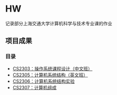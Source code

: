 # HW
记录部分上海交通大学计算机科学与技术专业课的作业

## 项目成果

### 目录
* [CS2303：操作系统课程设计（中文班）](https://github.com/2212582443/Homework-of-cs/tree/%E6%93%8D%E4%BD%9C%E7%B3%BB%E7%BB%9F%E8%AF%BE%E7%A8%8B%E8%AE%BE%E8%AE%A1)
* [CS2305：计算机系统结构（英文班）](https://github.com/2212582443/Homework-of-cs.git)
* [CS2306：计算机系统结构实验](#CS2306)
* [CS2307：计算机组成](#CS2307)


